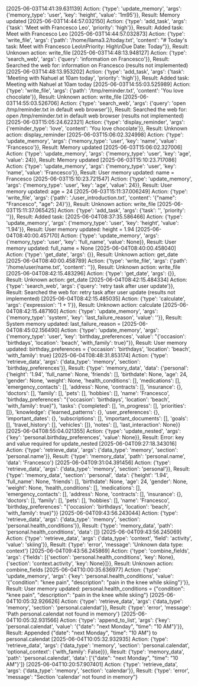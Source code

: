 [2025-06-03T14:41:39.631139] Action: {'type': 'update_memory', 'args': {'memory_type': 'user', 'key': 'height', 'value': '1m95'}}, Result: Memory updated
[2025-06-03T14:44:57.032150] Action: {'type': 'add_task', 'args': {'task': 'Meet with Francesco Leo', 'priority': 'high'}}, Result: Added task: Meet with Francesco Leo
[2025-06-03T14:44:57.032873] Action: {'type': 'write_file', 'args': {'path': '/home/llama3.2/today.txt', 'content': "# Today's task: Meet with Francesco Leo\nPriority: High\nDue Date: Today"}}, Result: Unknown action: write_file
[2025-06-03T14:48:13.948127] Action: {'type': 'search_web', 'args': {'query': 'information on Francesco'}}, Result: Searched the web for: information on Francesco (results not implemented)
[2025-06-03T14:48:13.953202] Action: {'type': 'add_task', 'args': {'task': 'Meeting with Nahuel at 10am today', 'priority': 'high'}}, Result: Added task: Meeting with Nahuel at 10am today
[2025-06-03T14:55:03.525989] Action: {'type': 'write_file', 'args': {'path': '/tmp/reminder.txt', 'content': 'You love chocolate'}}, Result: Unknown action: write_file
[2025-06-03T14:55:03.526706] Action: {'type': 'search_web', 'args': {'query': 'open /tmp/reminder.txt in default web browser'}}, Result: Searched the web for: open /tmp/reminder.txt in default web browser (results not implemented)
[2025-06-03T15:05:24.622321] Action: {'type': 'display_reminder', 'args': {'reminder_type': 'love', 'content': 'You love chocolate'}}, Result: Unknown action: display_reminder
[2025-06-03T15:06:02.324998] Action: {'type': 'update_memory', 'args': {'memory_type': 'user', 'key': 'name', 'value': 'Francesco'}}, Result: Memory updated
[2025-06-03T15:06:02.327006] Action: {'type': 'update_memory', 'args': {'memory_type': 'user', 'key': 'age', 'value': 24}}, Result: Memory updated
[2025-06-03T15:10:23.717086] Action: {'type': 'update_memory', 'args': {'memory_type': 'user', 'key': 'name', 'value': 'Francesco'}}, Result: User memory updated: name = Francesco
[2025-06-03T15:10:23.721547] Action: {'type': 'update_memory', 'args': {'memory_type': 'user', 'key': 'age', 'value': 24}}, Result: User memory updated: age = 24
[2025-06-03T15:11:37.006249] Action: {'type': 'write_file', 'args': {'path': './user_introduction.txt', 'content': '{"name": "Francesco", "age": 24}'}}, Result: Unknown action: write_file
[2025-06-03T15:11:37.065425] Action: {'type': 'add_task', 'args': {'task': '', 'priority': ''}}, Result: Added task: 
[2025-06-04T08:37:35.586466] Action: {'type': 'update_memory', 'args': {'memory_type': 'user', 'key': 'height', 'value': '1.94'}}, Result: User memory updated: height = 1.94
[2025-06-04T08:40:00.457170] Action: {'type': 'update_memory', 'args': {'memory_type': 'user', 'key': 'full_name', 'value': None}}, Result: User memory updated: full_name = None
[2025-06-04T08:40:00.458040] Action: {'type': 'get_date', 'args': {}}, Result: Unknown action: get_date
[2025-06-04T08:40:00.458789] Action: {'type': 'write_file', 'args': {'path': '/home/user/name.txt', 'content': ''}}, Result: Unknown action: write_file
[2025-06-04T08:42:15.483296] Action: {'type': 'get_date', 'args': {}}, Result: Unknown action: get_date
[2025-06-04T08:42:15.484334] Action: {'type': 'search_web', 'args': {'query': 'retry task after user update'}}, Result: Searched the web for: retry task after user update (results not implemented)
[2025-06-04T08:42:15.485035] Action: {'type': 'calculate', 'args': {'expression': '1 + 1'}}, Result: Unknown action: calculate
[2025-06-04T08:42:15.487160] Action: {'type': 'update_memory', 'args': {'memory_type': 'system', 'key': 'last_failure_reason', 'value': ''}}, Result: System memory updated: last_failure_reason = 
[2025-06-04T08:45:02.156490] Action: {'type': 'update_memory', 'args': {'memory_type': 'user', 'key': 'birthday_preferences', 'value': "{'occasion': 'birthdays', 'location': 'beach', 'with_family': true}"}}, Result: User memory updated: birthday_preferences = {'occasion': 'birthdays', 'location': 'beach', 'with_family': true}
[2025-06-04T08:48:31.853174] Action: {'type': 'retrieve_data', 'args': {'data_type': 'memory', 'section': 'birthday_preferences'}}, Result: {'type': 'memory_data', 'data': {'personal': {'height': '1.94', 'full_name': None, 'friends': [], 'birthdate': None, 'age': 24, 'gender': None, 'weight': None, 'health_conditions': [], 'medications': [], 'emergency_contacts': [], 'address': None, 'contracts': [], 'insurance': {}, 'doctors': [], 'family': [], 'pets': [], 'hobbies': [], 'name': 'Francesco', 'birthday_preferences': "{'occasion': 'birthdays', 'location': 'beach', 'with_family': true}"}, 'tasks': {'completed': [], 'in_progress': [], 'priorities': []}, 'knowledge': {'learned_patterns': {}, 'user_preferences': {}, 'important_dates': {}, 'subscriptions': [], 'important_documents': [], 'goals': [], 'travel_history': [], 'vehicles': []}, 'notes': [], 'last_interaction': None}}
[2025-06-04T08:55:04.021355] Action: {'type': 'update_nested', 'args': {'key': 'personal.birthday_preferences', 'value': None}}, Result: Error: key and value required for update_nested
[2025-06-04T09:27:18.343016] Action: {'type': 'retrieve_data', 'args': {'data_type': 'memory', 'section': 'personal.name'}}, Result: {'type': 'memory_data', 'path': 'personal.name', 'data': 'Francesco'}
[2025-06-04T09:31:04.391456] Action: {'type': 'retrieve_data', 'args': {'data_type': 'memory', 'section': 'personal'}}, Result: {'type': 'memory_data', 'section': 'personal', 'data': {'height': '1.94', 'full_name': None, 'friends': [], 'birthdate': None, 'age': 24, 'gender': None, 'weight': None, 'health_conditions': [], 'medications': [], 'emergency_contacts': [], 'address': None, 'contracts': [], 'insurance': {}, 'doctors': [], 'family': [], 'pets': [], 'hobbies': [], 'name': 'Francesco', 'birthday_preferences': "{'occasion': 'birthdays', 'location': 'beach', 'with_family': true}"}}
[2025-06-04T09:43:56.243044] Action: {'type': 'retrieve_data', 'args': {'data_type': 'memory', 'section': 'personal.health_conditions'}}, Result: {'type': 'memory_data', 'path': 'personal.health_conditions', 'data': []}
[2025-06-04T09:43:56.245069] Action: {'type': 'retrieve_data', 'args': {'data_type': 'context', 'field': 'activity', 'value': 'skiing'}}, Result: {'type': 'error', 'message': 'Unknown data type: context'}
[2025-06-04T09:43:56.245869] Action: {'type': 'combine_fields', 'args': {'fields': [{'section': 'personal.health_conditions', 'key': None}, {'section': 'context.activity', 'key': None}]}}, Result: Unknown action: combine_fields
[2025-06-04T10:00:35.636977] Action: {'type': 'update_memory', 'args': {'key': 'personal.health_conditions', 'value': '{"condition": "knee pain", "description": "pain in the knee while skiing"}'}}, Result: User memory updated: personal.health_conditions = {"condition": "knee pain", "description": "pain in the knee while skiing"}
[2025-06-04T10:05:32.926626] Action: {'type': 'retrieve_data', 'args': {'data_type': 'memory', 'section': 'personal.calendat'}}, Result: {'type': 'error', 'message': 'Path personal.calendat not found in memory'}
[2025-06-04T10:05:32.931566] Action: {'type': 'append_to_list', 'args': {'key': 'personal.calendat', 'value': '{"date": "next Monday", "time": "10 AM"}'}}, Result: Appended {"date": "next Monday", "time": "10 AM"} to personal.calendat
[2025-06-04T10:05:32.932935] Action: {'type': 'retrieve_data', 'args': {'data_type': 'memory', 'section': 'personal.calendat', 'optional_context': {'with_family': False}}}, Result: {'type': 'memory_data', 'path': 'personal.calendat', 'data': ['{"date": "next Monday", "time": "10 AM"}']}
[2025-06-04T10:20:57.907401] Action: {'type': 'retrieve_data', 'args': {'data_type': 'memory', 'section': 'calendar'}}, Result: {'type': 'error', 'message': "Section 'calendar' not found in memory"}
